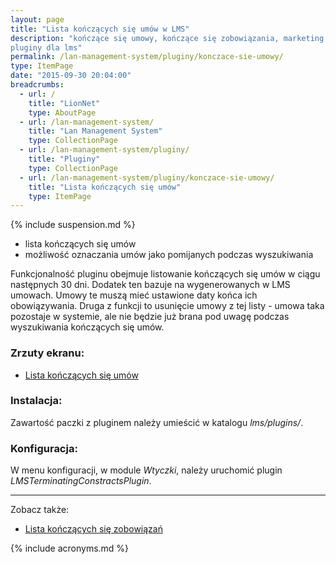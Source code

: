 ```yaml
---
layout: page
title: "Lista kończących się umów w LMS"
description: "kończące się umowy, kończące się zobowiązania, marketing w lms, 
pluginy dla lms"
permalink: /lan-management-system/pluginy/konczace-sie-umowy/
type: ItemPage
date: "2015-09-30 20:04:00"
breadcrumbs:
  - url: /
    title: "LionNet"
    type: AboutPage
  - url: /lan-management-system/
    title: "Lan Management System"
    type: CollectionPage
  - url: /lan-management-system/pluginy/
    title: "Pluginy"
    type: CollectionPage
  - url: /lan-management-system/pluginy/konczace-sie-umowy/
    title: "Lista kończących się umów"
    type: ItemPage
---
```


{% include suspension.md %}

 * lista kończących się umów
 * możliwość oznaczania umów jako pomijanych podczas wyszukiwania

Funkcjonalność pluginu obejmuje listowanie kończących się umów w ciągu następnych 
30 dni. Dodatek ten bazuje na wygenerowanych w LMS umowach. Umowy te muszą mieć 
ustawione daty końca ich obowiązywania. Druga z funkcji to usunięcie umowy z tej 
listy - umowa taka pozostaje w systemie, ale nie będzie już brana pod uwagę 
podczas wyszukiwania kończących się umów.

### Zrzuty ekranu:

 * [Lista kończących się umów](http://lion.net.pl/img/pluginy/konczace_sie_umowy.png)

### Instalacja:

Zawartość paczki z pluginem należy umieścić w katalogu *lms/plugins/*.

### Konfiguracja:

W menu konfiguracji, w module *Wtyczki*, należy uruchomić plugin 
*LMSTerminatingConstractsPlugin*.

* * *

Zobacz także:

 * [Lista kończących się zobowiązań](../konczace-sie-zobowiazania)

{% include acronyms.md %}

